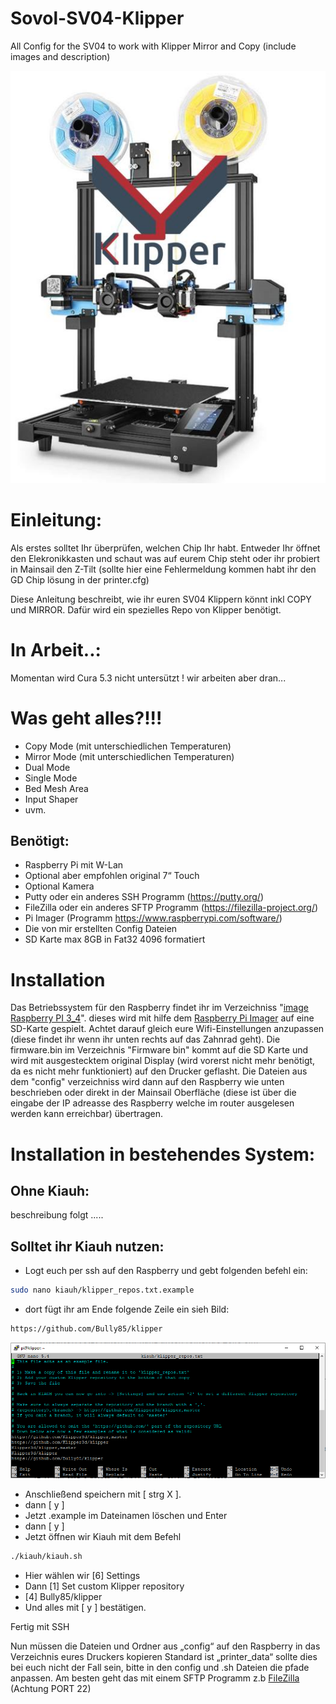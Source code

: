 # Sovol-SV04-Klipper
All Config for the SV04 to work with Klipper Mirror and Copy (include images and description)

![KlipperSV04](docs/img/sv04klipper.png)


# Einleitung:

Als erstes solltet Ihr überprüfen, welchen Chip Ihr habt. Entweder Ihr öffnet den Elekronikkasten und schaut was auf eurem Chip steht oder ihr probiert in Mainsail den Z-Tilt (sollte hier eine Fehlermeldung kommen habt ihr den GD Chip lösung in der printer.cfg)

Diese Anleitung beschreibt, wie ihr euren SV04 Klippern könnt inkl COPY und MIRROR. Dafür wird ein spezielles Repo von Klipper benötigt.

# In Arbeit..:
Momentan wird Cura 5.3 nicht untersützt ! wir arbeiten aber dran... 

# Was geht alles?!!!

- Copy Mode (mit unterschiedlichen Temperaturen)
- Mirror Mode (mit unterschiedlichen Temperaturen)
- Dual Mode
- Single Mode
- Bed Mesh Area
- Input Shaper
- uvm.
## Benötigt:
- Raspberry Pi mit W-Lan
- Optional aber empfohlen original 7“ Touch
- Optional Kamera
- Putty oder ein anderes SSH Programm (https://putty.org/)
- FileZilla oder ein anderes SFTP Programm (https://filezilla-project.org/)
- Pi Imager (Programm https://www.raspberrypi.com/software/)
- Die von mir erstellten Config Dateien
- SD Karte max 8GB in Fat32 4096 formatiert

# Installation

Das Betriebssystem für den Raspberry findet ihr im Verzeichniss "[image Raspberry PI 3_4](https://drive.google.com/drive/folders/1rZepxzwUR5QTXRXcv5EBYin_gFiMcKVD)". dieses wird mit hilfe dem [Raspberry Pi Imager](https://www.raspberrypi.com/software/) auf eine SD-Karte gespielt. Achtet darauf gleich eure Wifi-Einstellungen anzupassen (diese findet ihr wenn ihr unten rechts auf das Zahnrad geht). Die firmware.bin im Verzeichnis "Firmware bin" kommt auf die SD Karte und wird mit ausgestecktem original Display (wird vorerst nicht mehr benötigt, da es nicht mehr funktioniert) auf den Drucker geflasht. Die Dateien aus dem "config" verzeichniss wird dann auf den Raspberry wie unten beschrieben oder direkt in der Mainsail Oberfläche (diese ist über die eingabe der IP adreasse des Raspberry welche im router ausgelesen werden kann erreichbar) übertragen. 

# Installation in bestehendes System: 

## Ohne Kiauh: 

beschreibung folgt .....

## Solltet ihr Kiauh nutzen:

- Logt euch per ssh auf den Raspberry und gebt folgenden befehl ein:
```sh
sudo nano kiauh/klipper_repos.txt.example
```

- dort fügt ihr am Ende folgende Zeile ein sieh Bild:
```sh
https://github.com/Bully85/klipper
```

![KiauhSV04](docs/img/klipper_repos.txt.PNG)

- Anschließend speichern mit [ strg X ]. 
- dann [ y ]
- Jetzt .example im Dateinamen löschen und Enter
- dann [ y ]
- Jetzt öffnen wir Kiauh mit dem Befehl
```sh
./kiauh/kiauh.sh
```
- Hier wählen wir [6] Settings
- Dann [1] Set custom Klipper repository
- [4] Bully85/klipper
- Und alles mit [ y ] bestätigen.

Fertig mit SSH

Nun müssen die Dateien und Ordner aus „config“ auf den Raspberry in das Verzeichnis eures Druckers kopieren Standard ist „printer_data“ sollte dies bei euch nicht der Fall sein, bitte in den config und .sh Dateien die pfade anpassen.
Am besten geht das mit einem SFTP Programm z.b [FileZilla](https://filezilla-project.org/) (Achtung PORT 22)
